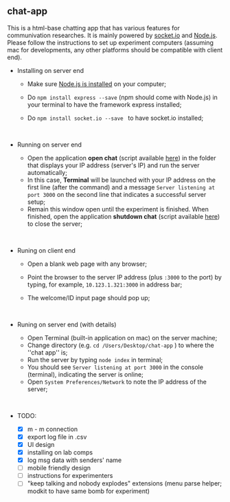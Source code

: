 ## chat-app

This is a html-base chatting app that has various features for communivation researches. It is mainly powered by [socket.io](http://socket.io) and [Node.js](https://nodejs.org/en/). Please follow the instructions to set up experiment computers (assuming mac for developments, any other platforms should be compatible with client end).

- Installing on server end
  - Make sure [Node.js is installed](https://nodejs.org/en/) on your computer;

  - Do `npm install express --save` (npm should come with Node.js) in your terminal to have the framework express installed;

  - Do `npm install socket.io --save ` to have socket.io installed;

    ​

- Running on server end

  - Open the application **open chat** (script available [here](https://github.com/puranzhang/chat-app/blob/master/open%20chat.scpt)) in the folder that displays your IP address (server's IP) and run the server automatically;
  - In this case, **Terminal** will be launched with your IP address on the first line (after the command) and a message `Server listening at port 3000` on the second line that indicates a successful server setup;
  - Remain this window open until the experiment is finished. When finished, open the application **shutdown chat** (script available [here]()) to close the server;

  ​

- Runing on client end

  - Open a blank web page with any browser;

  - Point the browser to the server IP address (plus `:3000` to the port) by typing, for example, `10.123.1.321:3000` in address bar;

  - The welcome/ID input page should pop up;

    ​

- Runing on server end (with details)

  - Open Terminal (built-in application on mac) on the server machine;
  - Change directory (e.g. `cd /Users/Desktop/chat-app` ) to where the ''chat app'' is;
  - Run the server by typing `node index` in terminal;
  - You should see `Server listening at port 3000` in the console (terminal), indicating the server is online;
  - Open `System Preferences/Network` to note the IP address of the server;

  ​

- TODO:
  - [x] m - m connection
  - [x] export log file in .csv
  - [x] UI design
  - [x] installing on lab comps
  - [x] log msg data with senders' name
  - [ ] mobile friendly design
  - [ ] instructions for experimenters
  - [ ] "keep talking and nobody explodes" extensions (menu parse helper; modkit to have same bomb for experiment)
